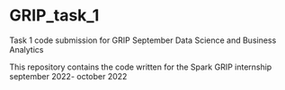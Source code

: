 # GRIP_task_1
Task 1 code submission for GRIP September Data Science and Business Analytics 

This repository contains the code written for the Spark GRIP internship september 2022- october 2022
